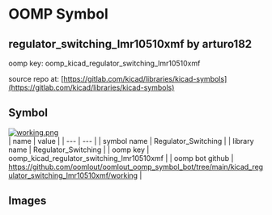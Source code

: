 # OOMP Symbol  
## regulator_switching_lmr10510xmf  by arturo182  
  
oomp key: oomp_kicad_regulator_switching_lmr10510xmf  
  
source repo at: [https://gitlab.com/kicad/libraries/kicad-symbols](https://gitlab.com/kicad/libraries/kicad-symbols)  
## Symbol  
  
[![working.png](working_600.png)](working.png)  
| name | value | 
| --- | --- | 
| symbol name | Regulator_Switching | 
| library name | Regulator_Switching | 
| oomp key | oomp_kicad_regulator_switching_lmr10510xmf | 
| oomp bot github | https://github.com/oomlout/oomlout_oomp_symbol_bot/tree/main/kicad_regulator_switching_lmr10510xmf/working | 
## Images  
